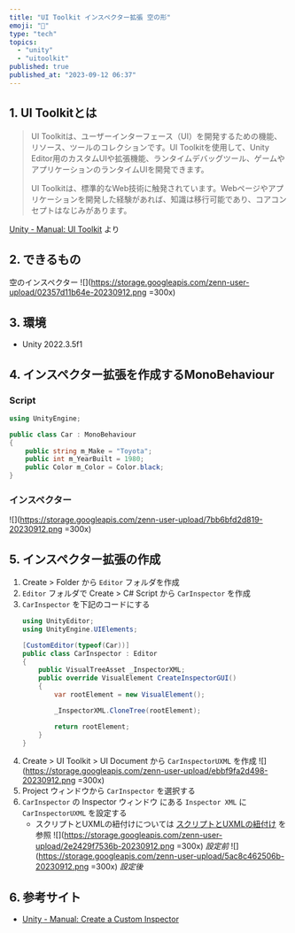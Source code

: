 ```yaml
---
title: "UI Toolkit インスペクター拡張 空の形"
emoji: "🫥"
type: "tech"
topics:
  - "unity"
  - "uitoolkit"
published: true
published_at: "2023-09-12 06:37"
---
```


## 1. UI Toolkitとは

> UI Toolkitは、ユーザーインターフェース（UI）を開発するための機能、リソース、ツールのコレクションです。UI
> Toolkitを使用して、Unity Editor用のカスタムUIや拡張機能、ランタイムデバッグツール、ゲームやアプリケーションのランタイムUIを開発できます。
> 
> UI Toolkitは、標準的なWeb技術に触発されています。Webページやアプリケーションを開発した経験があれば、知識は移行可能であり、コアコンセプトはなじみがあります。

[Unity - Manual: UI Toolkit](https://docs.unity3d.com/2022.3/Documentation/Manual/UIElements.html) より

## 2. できるもの
空のインスペクター
![](https://storage.googleapis.com/zenn-user-upload/02357d11b64e-20230912.png =300x)

## 3. 環境
- Unity 2022.3.5f1

## 4. インスペクター拡張を作成するMonoBehaviour

### Script
```cs
using UnityEngine;

public class Car : MonoBehaviour
{
    public string m_Make = "Toyota";
    public int m_YearBuilt = 1980;
    public Color m_Color = Color.black;
}
```

### インスペクター
![](https://storage.googleapis.com/zenn-user-upload/7bb6bfd2d819-20230912.png =300x)

## 5. インスペクター拡張の作成
1. Create > Folder から `Editor` フォルダを作成
2. `Editor` フォルダで Create > C# Script から `CarInspector` を作成
3. `CarInspector` を下記のコードにする
    ```cs
    using UnityEditor;
    using UnityEngine.UIElements;
    
    [CustomEditor(typeof(Car))]
    public class CarInspector : Editor
    {
        public VisualTreeAsset _InspectorXML;
        public override VisualElement CreateInspectorGUI()
        {
            var rootElement = new VisualElement();
    
            _InspectorXML.CloneTree(rootElement);
    
            return rootElement;
        }
    }
    ```
4. Create > UI Toolkit > UI Document から `CarInspectorUXML` を作成
    ![](https://storage.googleapis.com/zenn-user-upload/ebbf9fa2d498-20230912.png =300x)
5. Project ウィンドウから `CarInspector` を選択する
6. `CarInspector` の Inspector ウィンドウ にある `Inspector XML` に `CarInspectorUXML` を設定する
    - スクリプトとUXMLの紐付けについては [スクリプトとUXMLの紐付け](https://zenn.dev/fumiyahr/articles/3cc970c093c946) を参照
    ![](https://storage.googleapis.com/zenn-user-upload/2e2429f7536b-20230912.png =300x)
    *設定前*
    ![](https://storage.googleapis.com/zenn-user-upload/5ac8c462506b-20230912.png =300x)
    *設定後*
    
## 6. 参考サイト
- [Unity - Manual: Create a Custom Inspector](https://docs.unity3d.com/2022.3/Documentation/Manual/UIE-HowTo-CreateCustomInspector.html)